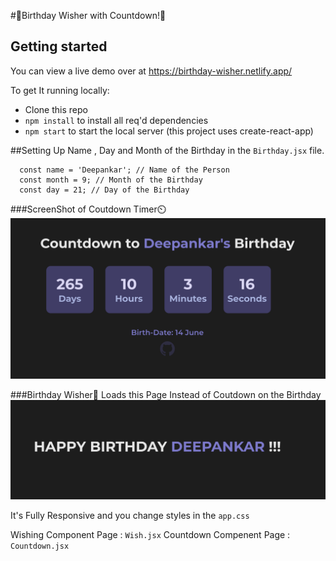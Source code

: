 #🎉Birthday Wisher with Countdown!🎉

## Getting started

You can view a live demo over at https://birthday-wisher.netlify.app/

To get It running locally:

- Clone this repo
- `npm install` to install all req'd dependencies
- `npm start` to start the local server (this project uses create-react-app)

##Setting Up
Name , Day and Month of the Birthday in the `Birthday.jsx` file.

```
  const name = 'Deepankar'; // Name of the Person
  const month = 9; // Month of the Birthday
  const day = 21; // Day of the Birthday
```

###ScreenShot of Coutdown Timer⏲️
![ScreenShot of Countdown](screenshots/countdown.png)

###Birthday Wisher🎂
Loads this Page Instead of Coutdown on the Birthday
![ScreenShot of Countdown](screenshots/wishPage.png)

It's Fully Responsive and you change styles in the `app.css`

Wishing Component Page : `Wish.jsx`
Countdown Compenent Page : `Countdown.jsx`
